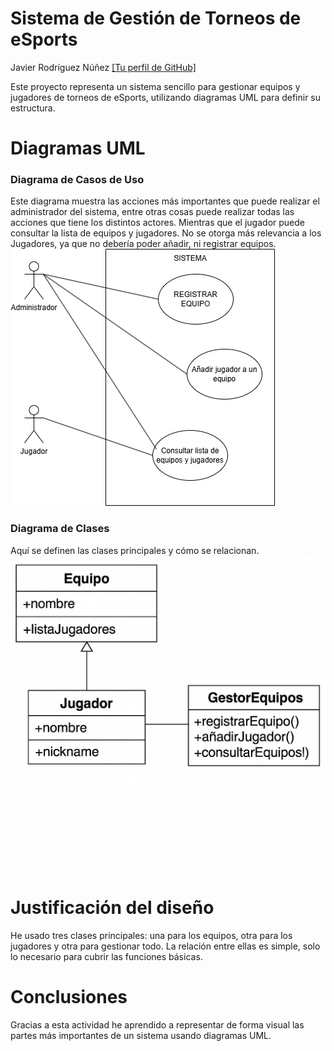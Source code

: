 # Sistema de Gestión de Torneos de eSports

Javier Rodríguez Núñez
[\[Tu perfil de GitHub\]](https://github.com/JJRN87)

Este proyecto representa un sistema sencillo para gestionar equipos y jugadores de torneos de eSports, utilizando diagramas UML para definir su estructura.

# Diagramas UML

### Diagrama de Casos de Uso  
Este diagrama muestra las acciones más importantes que puede realizar el administrador del sistema, entre otras cosas puede realizar todas las acciones que 
tiene los distintos actores. Mientras que el jugador puede consultar la lista de equipos y jugadores.
No se otorga más relevancia a los Jugadores, ya que no debería poder añadir, ni registrar equipos.
![Diagrama de casos de uso](diagrams/casos_de_uso.png)

### Diagrama de Clases  
Aquí se definen las clases principales y cómo se relacionan.  
![Diagrama de clases](diagrams/clases.png)

# Justificación del diseño  
He usado tres clases principales: una para los equipos, otra para los jugadores y otra para gestionar todo. La relación entre ellas es simple, solo lo necesario para cubrir las funciones básicas.

# Conclusiones  
Gracias a esta actividad he aprendido a representar de forma visual las partes más importantes de un sistema usando diagramas UML.
